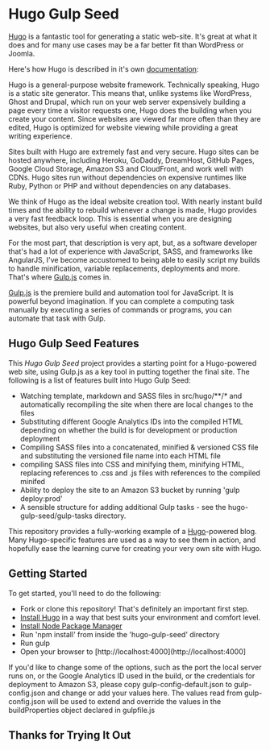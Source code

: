 Hugo Gulp Seed
=================

[Hugo](http://gohugo.io/) is a fantastic tool for generating a static web-site. It's great at what it does and for many use cases may be a far better fit than WordPress or Joomla.

Here's how Hugo is described in it's own [documentation](http://gohugo.io/overview/introduction/): 

   Hugo is a general-purpose website framework. Technically speaking, Hugo is a static site generator. This means that, unlike systems like WordPress, Ghost and Drupal, which run on your web server expensively building a page every time a visitor requests one, Hugo does the building when you create your content. Since websites are viewed far more often than they are edited, Hugo is optimized for website viewing while providing a great writing experience.

   Sites built with Hugo are extremely fast and very secure. Hugo sites can be hosted anywhere, including Heroku, GoDaddy, DreamHost, GitHub Pages, Google Cloud Storage, Amazon S3 and CloudFront, and work well with CDNs. Hugo sites run without dependencies on expensive runtimes like Ruby, Python or PHP and without dependencies on any databases.

  We think of Hugo as the ideal website creation tool. With nearly instant build times and the ability to rebuild whenever a change is made, Hugo provides a very fast feedback loop. This is essential when you are designing websites, but also very useful when creating content.

For the most part, that description is very apt, but, as a software developer that's had a lot of experience with JavaScript, SASS, and frameworks like AngularJS, I've become accustomed to being able to easily script my builds to handle minification, variable replacements, deployments and more. That's where [Gulp.js](http://gulpjs.com/) comes in.

[Gulp.js](http://gulpjs.com/) is the premiere build and automation tool for JavaScript. It is powerful beyond imagination. If you can complete a computing task manually by executing a series of commands or programs, you can automate that task with Gulp.

Hugo Gulp Seed Features
-----------------------

This *Hugo Gulp Seed* project provides a starting point for a Hugo-powered web site, using Gulp.js as a key tool in putting together the final site. The following is a list of features built into Hugo Gulp Seed:

 - Watching template, markdown and SASS files in src/hugo/**/* and automatically recompiling the site when there are local changes to the files
 - Substituting different Google Analytics IDs into the compiled HTML depending on whether the build is for development or production deployment
 - Compiling SASS files into a concatenated, minified & versioned CSS file and substituting the versioned file name into each HTML file
 - compiling SASS files into CSS and minifying them, minifying HTML, replacing references to .css and .js files with references to the compiled minifed
 - Ability to deploy the site to an Amazon S3 bucket by running 'gulp deploy:prod'
 - A sensible structure for adding additional Gulp tasks - see the hugo-gulp-seed/gulp-tasks directory.

This repository provides a fully-working example of a [Hugo](https://github.com/spf13/hugo)-powered blog. Many
Hugo-specific features are used as a way to see them in action, and hopefully ease the learning curve for creating your
very own site with Hugo.


Getting Started
---------------

To get started, you'll need to do the following: 

 - Fork or clone this repository! That's definitely an important first step.
 - [Install Hugo](http://gohugo.io/overview/installing) in a way that best suits your environment and comfort level.
 - [Install Node Package Manager](https://docs.npmjs.com/getting-started/installing-node)
 - Run 'npm install' from inside the 'hugo-gulp-seed' directory
 - Run gulp
 - Open your browser to [http://localhost:4000](http://localhost:4000]

If you'd like to change some of the options, such as the port the local server runs on, or the Google Analytics ID used in the build, or the credentials for deployment to Amazon S3, please copy gulp-config-default.json to gulp-config.json and change or add your values here. The values read from gulp-config.json will be used to extend and override the values in the buildProperties object declared in gulpfile.js

Thanks for Trying It Out
------------------------

